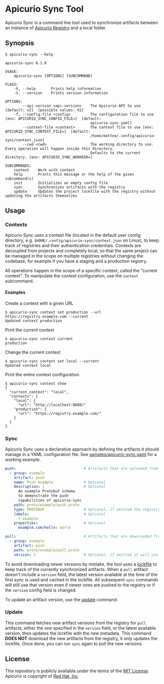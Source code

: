 # Apicurio Sync Tool

Apicurio Sync is a command line tool used to synchronize artifacts between an instance of [Apicurio Registry] and
a local folder.

## Synopsis

```
$ apicurio-sync --help

apicurio-sync 0.1.0

USAGE:
    apicurio-sync [OPTIONS] [SUBCOMMAND]

FLAGS:
    -h, --help       Prints help information
    -V, --version    Prints version information

OPTIONS:
        --api-version <api-version>    The Apicurio API to use [default: v2]  [possible values: V2]
    -f, --config-file <config>         The configuration file to use [env: APICURIO_SYNC_CONFIG_FILE=]  [default:
                                       apicurio-sync.yaml]
        --context-file <context>       The context file to use [env: APICURIO_SYNC_CONTEXT_FILE=]  [default:
                                       /home/matteo/.config/apicurio-sync/context.json]
        --cwd <cwd>                    The working directory to use. Every operation will happen inside this directory.
                                       Defaults to the current directory. [env: APICURIO_SYNC_WORKDIR=]

SUBCOMMANDS:
    context    Work with context
    help       Prints this message or the help of the given subcommand(s)
    init       Initializes an empty config file
    sync       Synchronizes artifacts with the registry
    update     Updates the project lockfile with the registry without updating the artifacts themselves
```

## Usage

### Contexts

Apicurio Sync uses a context file (located in the default user config directory, e.g. `$HOME/.config/apicurio-sync/context.json` on Linux),
to keep track of registries and their authentication credentials. Contexts are decoupled from projects and completely local, 
so that the same project can be managed in the scope on multiple registries without changing the codebase, for example
if you have a staging and a production registry.

All operations happen in the scope of a specific context, called the "current context".
To manipulate the context configuration, use the `context` subcommand.

#### Examples

Create a context with a given URL

```shell
$ apicurio-sync context set production --url https://registry.example.com --current
Updated context production
```

Print the current context

```shell
$ apicurio-sync context current
production
```

Change the current context

```shell
$ apicurio-sync context set local --current
Updated context local
```

Print the entire context configuration

```shell
$ apicurio-sync context show
{
  "current_context": "local",
  "contexts": {
    "local": {
      "url": "http://localhost:8080/"
    "production": {
      "url": "https://registry.example.com/"
    }
  }
}
```


### Sync

Apicurio Sync uses a declarative approach by defining the artifacts it should manage in a YAML configuration file.
See [samples/apicurio-sync.yaml](samples/apicurio-sync.yaml) for a working example.

```yaml
push:                               # Artifacts that are uploaded from the local folder to the registry
  - group: example
    artifact: push
    name: Push example              # Optional
    description: |                  # Optional
      An example Protobuf schema 
      to demonstrate the push 
      capabilities of apicurio-sync
    path: proto/example/push.proto
    type: PROTOBUF                  # Optional, if omitted the registry will try to autodetect it from the uploaded content
    labels:                         # Optional
      - example
    properties:                     # Optional
      example.com/hello: world

pull:                               # Artifacts that are downloaded from the registry to the local folder
  - group: example
    artifact: push
    path: proto/example/pull.proto
    version: 1                      # Optional, if omitted it will use the latest available version
```

To avoid downloading newer versions by mistake, the tool uses a [lockfile](samples/apicurio-sync.lock) to keep track of the currently
synchronized artifacts. When a `pull` artifact doesn't include a `version` field, the latest version available at the time
of the first sync is used and cached in the lockfile. All subsequent `sync` commands will still use that version even if newer ones
are pushed to the registry or if the `version` config field is changed. 

To update an artifact version, use the [update](#update) command.

### Update

This command fetches new artifact versions from the registry for `pull` artifacts, either the one specified in the `version` field,
or the latest available version, then updates the lockfile with the new metadata. This command **DOES NOT** download the new artifacts
from the registry, it only updates the lockfile. Once done, you can run `sync` again to pull the new versions.

## License

This repository is publicly available under the terms of the [MIT License](LICENSE).
Apicurio is copyright of [Red Hat, Inc].

[Apicurio Registry]: https://www.apicur.io/registry
[Red Hat, Inc]: https://www.redhat.com
